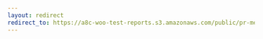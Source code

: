 ```yaml
---
layout: redirect
redirect_to: https://a8c-woo-test-reports.s3.amazonaws.com/public/pr-merge/39467/api/index.html
---
```

